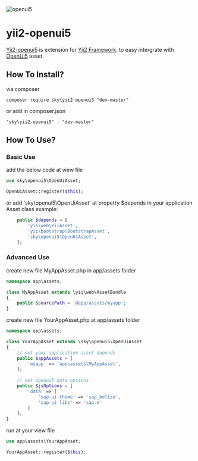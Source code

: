 ![openui5](https://avatars0.githubusercontent.com/u/13307823?v=4&s=200)

yii2-openui5
============

[Yii2-openui5](https://rockman84.github.io/yii2-openui5/) is extension for [Yii2 Framework](http://www.yiiframework.com/). to easy intergrate with [OpenUi5](http://openui5.org/) asset.

How To Install?
---------------
via composer
```
composer require sky\yii2-openui5 "dev-master"
```

or add in composer.json

```
"sky\yii2-openui5" : "dev-master"
```

How To Use?
-----------
### Basic Use
add the below code at view file
```php
use sky\openui5\OpenUiAsset;

OpenUiAsset::register($this);
```

or add 'sky\openui5\OpenUiAsset' at property $depends in your application Asset class
example:
```php
    public $depends = [
        'yii\web\YiiAsset',
        'yii\bootstrap\BootstrapAsset',
        'sky\openui5\OpenUiAsset',
    ];
```

### Advanced Use
create new file MyAppAsset.php in app/assets folder
```php
namespace app\assets;

class MyAppAsset extends \yii\web\AssetBundle
{
    public $sourcePath = '@app/assets/myapp';
}
```

create new file YourAppAsset.php at app/assets folder
```php
namespace app\assets;

class YourAppAsset extends \sky\openui5\OpenUiAsset
{
    // set your application asset depends
    public $appAssets = [
        'myapp' => 'app\assets\MyAppAsset',
    ];
    
    // set openui5 data options
    public $jsOptions = [
        'data' => [
            'sap-ui-theme' => 'sap_belize',
            'sap-ui-libs' => 'sap.m'
        ]
    ];
}
```

run at your view file
```php
use app\assets\YourAppAsset;

YourAppAsset::register($this);
```